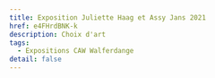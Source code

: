```yaml
---
title: Exposition Juliette Haag et Assy Jans 2021
href: e4FHrdBNK-k
description: Choix d'art
tags:
  - Expositions CAW Walferdange
detail: false
---
```

